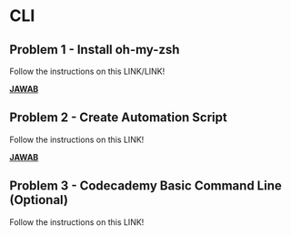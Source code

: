 # CLI
## Problem 1 - Install oh-my-zsh
Follow the instructions on this LINK/LINK!

**[JAWAB](./problem1)**

## Problem 2 - Create Automation Script

Follow the instructions on this LINK!

**[JAWAB](./problem2)**

## Problem 3 - Codecademy Basic Command Line (Optional)

Follow the instructions on this LINK!
